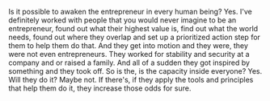  Is it possible to awaken the entrepreneur in every human being? Yes. I've definitely worked with people that you would never imagine to be an entrepreneur, found out what their highest value is, find out what the world needs, found out where they overlap and set up a prioritized action step for them to help them do that. And they get into motion and they were, they were not even entrepreneurs. They worked for stability and security at a company and or raised a family. And all of a sudden they got inspired by something and they took off. So is the, is the capacity inside everyone? Yes. Will they do it? Maybe not. If there's, if they apply the tools and principles that help them do it, they increase those odds for sure.